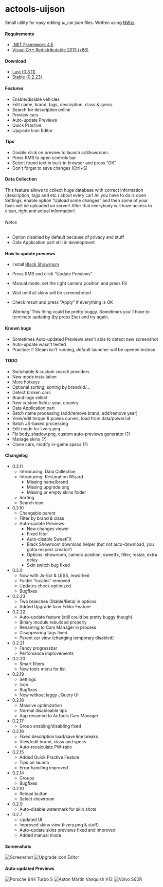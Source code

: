# actools-uijson
Small utility for easy editing *ui_car.json* files. Written using [NW.js](http://nwjs.io/).

#### Requirements
* [.NET Framework 4.5](https://www.microsoft.com/en-US/Download/details.aspx?id=30653)
* [Visual C++ Redistributable 2013 (x86)](https://www.microsoft.com/en-us/download/details.aspx?id=40784)

#### Download
* [Last (0.3.11)](https://yadi.sk/d/Sq4hOs6PhMweN)
* [Stable (0.2.23)](http://www.racedepartment.com/downloads/actools-cars-manager.6518/)

#### Features
* Enable/disable vehicles
* Edit name, brand, tags, description, class & specs
* Search for description online
* Preview cars
* Auto-update Previews
* Quick Practive
* Upgrade Icon Editor

#### Tips
* Double click on preview to launch acShowroom.
* Press RMB to open controls bar
* Select found text in built-in browser and press “OK”
* Don't forget to save changes (Ctrl+S)

#### Data Collection
This feature allows to collect huge database with correct information (description, tags and etc.) about every car! All you have to do is open Settings, enable option “Upload some changes” and then some of your fixes will be uploaded on server! After that everybody will have access to clean, right and actual information!

###### Notes
* Option disabled by default because of privacy and stuff
* Data Application part still in development

#### How to update previews
* Install [Black Showroom](http://www.racedepartment.com/downloads/studio-black-showroom.4353/)
* Press RMB and click “Update Previews”
* Manual mode: set the right camera position and press F8
* Wait until all skins will be screenshoted
* Check result and press “Apply” if everything is OK

    *Warning!* This thing could be pretty buggy. Sometimes you'll have to terminate updating (by press Esc) and try again.

#### Known bugs
* Sometimes Auto-updated Previews aren't able to detect new screenshot
* Auto-update wasn't tested
* Practice: if Steam isn't running, default launcher will be opened instead

#### TODO
* Switchable & custom search providers
* New mods installation
* More hotkeys
* Optional sorting, sorting by brand/id/…
* Detect broken cars
* Brand logo select
* New custom fields: year, country
* Data Application part
* Batch name processing (add/remove brand, add/remove year)
* View/edit torque & powes curves, load from data/power.lut
* Batch JS-based processing
* Edit mode for livery.png
* Fix body_shadow.png, custom auto-previews generator (?)
* Manage skins (?)
* Clone cars, modify in-game specs (?)

#### Changelog
* 0.3.11
    * Introducing: Data Collection
    * Introducing: Restoration Wizard
        * Missing name/brand
        * Missing upgrade.png
        * Missing or empty skins folder
    * Sorting
    * Search icon
* 0.3.10
    * Changable parent
    * Filter by brand & class
    * Auto-update Previews: 
        * New changes viewer
        * Fixed filter
        * Auto-disable SweetFX
        * Black Showroom download helper (but not auto-download, you gotta respect creator!)
        * Options: showroom, camera position, sweetfx, filter, resize, extra delay
        * Skin switch bug fixed
* 0.3.0
    * Now with Js-Ext & LESS, reworked
    * Folder “locales” removed
    * Updates check optimized
    * Bugfixes
* 0.2.23
    * Two branches (Stable/Beta) in options
    * Added Upgrade Icon Editor Feature
* 0.2.22
    * Auto-update feature (still could be pretty buggy though)
    * Binary module rebuilded properly
    * Renaming to Cars Manager in process
    * Disappearing tags fixed
    * Parent car view (changing temporary disabled)
* 0.2.21
    * Fancy progressbar
    * Perfomance improvements
* 0.2.20
    * Smart filters
    * New tools menu for list
* 0.2.19
    * Settings
    * Icon
    * Bugfixes
    * Now without laggy JQuery UI
* 0.2.18
    * Massive optimization
    * Normal disableable tips
    * App renamed to AcTools Cars Manager
* 0.2.17
    * Group enabling/disabling fixed
* 0.2.16
    * Fixed description load/save line breaks 
    * View/edit brand, class and specs
    * Auto-recalculate PW-ratio
* 0.2.15
    * Added Quick Practive Feature
    * Tips on launch
    * Error handling improved
* 0.2.14
    * Groups
    * Bugfixes
* 0.2.10
    * Reload button
    * Select showroom
* 0.2.9
    * Auto-disable watermark for skin shots
* 0.2.7
    * Updated UI
    * Improved skins view (livery.png & stuff)
    * Auto-update skins previews fixed and improved
    * Added manual mode

#### Screenshots
![Screenshot](http://i.imgur.com/eDJs1wu.png)
![Upgrade Icon Editor](http://i.imgur.com/riLu2iB.png)

#### Auto-updated Previews
![Porsche 944 Turbo S](https://pp.vk.me/c621730/v621730892/2e1e7/LO25pCMqvpg.jpg)
![Aston Martin Vanquish V12](https://pp.vk.me/c621730/v621730048/29d84/Yzk1DN_rUI0.jpg)
![Volvo S60R](https://pp.vk.me/c621730/v621730107/33687/j-n4apx1GA8.jpg)

